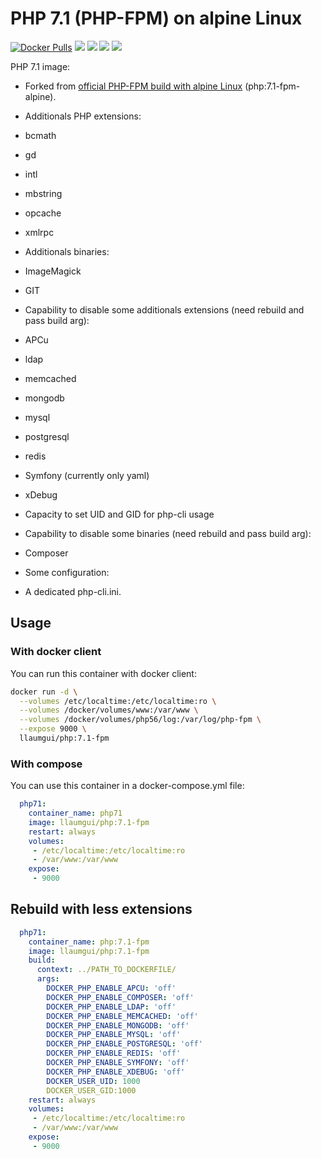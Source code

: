 # PHP 7.1 (PHP-FPM) on alpine Linux

[![Docker Pulls](https://img.shields.io/docker/pulls/llaumgui/php.svg)](https://hub.docker.com/r/llaumgui/php/) [![](https://images.microbadger.com/badges/image/llaumgui/php.svg)](https://microbadger.com/images/llaumgui/php "Get your own image badge on microbadger.com") [![](https://images.microbadger.com/badges/version/llaumgui/php.svg)](https://microbadger.com/images/llaumgui/php "Get your own version badge on microbadger.com") [![](https://images.microbadger.com/badges/commit/llaumgui/php.svg)](https://microbadger.com/images/llaumgui/php "Get your own commit badge on microbadger.com")  [![](https://img.shields.io/github/last-commit/llaumgui/docker-images.svg)](https://github.com/llaumgui/docker-images)

PHP 7.1 image:
* Forked from [official PHP-FPM build with alpine Linux](https://store.docker.com/images/php) (php:7.1-fpm-alpine).
* Additionals PHP extensions:
 * bcmath
 * gd
 * intl
 * mbstring
 * opcache
 * xmlrpc
* Additionals binaries:
 * ImageMagick
 * GIT

* Capability to disable some additionals extensions (need rebuild and pass build arg):
 * APCu
 * ldap
 * memcached
 * mongodb
 * mysql
 * postgresql
 * redis
 * Symfony (currently only yaml)
 * xDebug
 
* Capacity to set UID and GID for php-cli usage

* Capability to disable some binaries (need rebuild and pass build arg):
 * Composer

* Some configuration:
 * A dedicated php-cli.ini.

## Usage

### With docker client

You can run this container with docker client:

~~~bash
docker run -d \
  --volumes /etc/localtime:/etc/localtime:ro \
  --volumes /docker/volumes/www:/var/www \
  --volumes /docker/volumes/php56/log:/var/log/php-fpm \
  --expose 9000 \
  llaumgui/php:7.1-fpm
~~~

### With compose

You can use this container in a docker-compose.yml file:

~~~yaml
  php71:
    container_name: php71
    image: llaumgui/php:7.1-fpm
    restart: always
    volumes:
     - /etc/localtime:/etc/localtime:ro
     - /var/www:/var/www
    expose:
     - 9000
~~~

## Rebuild with less extensions

~~~yaml
  php71:
    container_name: php:7.1-fpm
    image: llaumgui/php:7.1-fpm
    build:
      context: ../PATH_TO_DOCKERFILE/
      args:
        DOCKER_PHP_ENABLE_APCU: 'off'
        DOCKER_PHP_ENABLE_COMPOSER: 'off'
        DOCKER_PHP_ENABLE_LDAP: 'off'
        DOCKER_PHP_ENABLE_MEMCACHED: 'off'
        DOCKER_PHP_ENABLE_MONGODB: 'off'
        DOCKER_PHP_ENABLE_MYSQL: 'off'
        DOCKER_PHP_ENABLE_POSTGRESQL: 'off'
        DOCKER_PHP_ENABLE_REDIS: 'off'
        DOCKER_PHP_ENABLE_SYMFONY: 'off'
        DOCKER_PHP_ENABLE_XDEBUG: 'off'
        DOCKER_USER_UID: 1000
        DOCKER_USER_GID:1000
    restart: always
    volumes:
     - /etc/localtime:/etc/localtime:ro
     - /var/www:/var/www
    expose:
     - 9000
~~~
